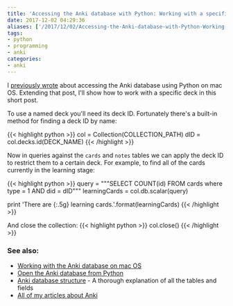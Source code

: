 ```yaml
---
title: 'Accessing the Anki database with Python: Working with a specific deck'
date: 2017-12-02 04:29:36
aliases: ['/2017/12/02/Accessing-the-Anki-database-with-Python-Working-with-a-specific-deck/']
tags:
- python
- programming
- anki
categories:
- anki
---
```

I [previously wrote](/2017/12/01/Working-with-the-Anki-database-on-mac-OS/) about accessing the Anki database using Python on mac OS. Extending that post, I'll show how to work with a specific deck in this short post.

To use a named deck you'll need its deck ID. Fortunately there's a built-in method for finding a deck ID by name:

{{< highlight python >}}
col = Collection(COLLECTION_PATH)
dID = col.decks.id(DECK_NAME)
{{< /highlight >}}

Now in queries against the `cards` and `notes` tables we can apply the deck ID to restrict them to a certain deck. For example, to find all of the cards currently in the learning stage:

{{< highlight python >}}
query = """SELECT COUNT(id) FROM cards where type = 1 AND did = dID"""
learningCards = col.db.scalar(query)

print 'There are {:.5g} learning cards.'.format(learningCards)
{{< /highlight >}}

And close the collection:
{{< highlight python >}}
col.close()
{{< /highlight >}}

### See also:
- [Working with the Anki database on mac OS](/2017/12/01/Working-with-the-Anki-database-on-mac-OS/)
- [Open the Anki database from Python](https://eshapard.github.io/anki/)
- [Anki database structure](https://github.com/ankidroid/Anki-Android/wiki/Database-Structure) - A thorough explanation of all the tables and fields
- [All of my articles about Anki](/categories/anki/)
